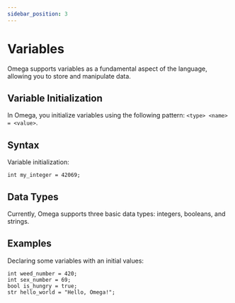 ```yaml
---
sidebar_position: 3
---
```


# Variables

Omega supports variables as a fundamental aspect of the language, allowing you to store and manipulate data.

## Variable Initialization

In Omega, you initialize variables using the following pattern: `<type> <name> = <value>`.

## Syntax

Variable initialization:

```omega
int my_integer = 42069;
```

## Data Types

Currently, Omega supports three basic data types: integers, booleans, and strings.

## Examples

Declaring some variables with an initial values:

```omega
int weed_number = 420;
int sex_number = 69;
bool is_hungry = true;
str hello_world = "Hello, Omega!";
```

